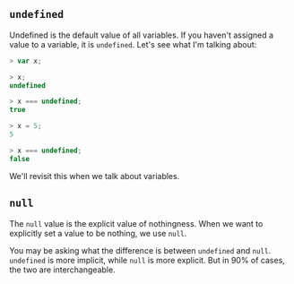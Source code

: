 ## `undefined`

Undefined is the default value of all variables. If you haven't assigned a value to
a variable, it is `undefined`. Let's see what I'm talking about:

```js
> var x;

> x;
undefined

> x === undefined;
true

> x = 5;
5

> x === undefined;
false
```

We'll revisit this when we talk about variables.

## `null`

The `null` value is the explicit value of nothingness. When we want to explicitly
set a value to be nothing, we use `null`.

You may be asking what the difference is between `undefined` and `null`.
`undefined` is more implicit, while `null` is more explicit. But in 90% of cases,
the two are interchangeable.
